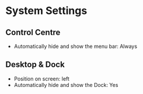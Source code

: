 # System Settings

## Control Centre

* Automatically hide and show the menu bar: Always

## Desktop & Dock

* Position on screen: left
* Automatically hide and show the Dock: Yes
